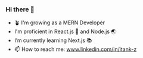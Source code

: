 ### Hi there 👋

- 🪴 I'm growing  as  a  MERN  Developer   
- I'm  proficient  in  React.js  🌻  and  Node.js  🌏
- I’m  currently  learning  Next.js  📚
- 📫  How  to  reach  me:  www.linkedin.com/in/itank-z

<!--
**itank-z/itank-z** is a ✨ _special_ ✨ repository because its `README.md` (this file) appears on your GitHub profile.

Here are some ideas to get you started:

- 🔭 I’m currently working on ...
- 🌱 I’m currently learning ...
- 👯 I’m looking to collaborate on ...
- 🤔 I’m looking for help with ...
- 💬 Ask me about ...
- 📫 How to reach me: ...
- 😄 Pronouns: ...
- ⚡ Fun fact: ...
-->

